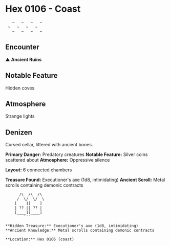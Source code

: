 # Hex 0106 - Coast
```
   ~   ~   ~   ~
 ~   ~   ~   ~
   ~   ~   ~   ~
```

## Encounter

▲ **Ancient Ruins**

## Notable Feature

Hidden coves

## Atmosphere

Strange lights

## Denizen

Cursed cellar, littered with ancient bones.

**Primary Danger:** Predatory creatures
**Notable Feature:** Silver coins scattered about
**Atmosphere:** Oppressive silence

**Layout:** 6 connected chambers

**Treasure Found:** Executioner's axe (1d8, intimidating)
**Ancient Scroll:** Metal scrolls containing demonic contracts


```
      /\  /\  /\
     /  \/  \/  \
    [    ][    ]
    | ?? || ?? |
    [____][____]
        ```

**Hidden Treasure:** Executioner's axe (1d8, intimidating)
**Ancient Knowledge:** Metal scrolls containing demonic contracts

**Location:** Hex 0106 (coast)
